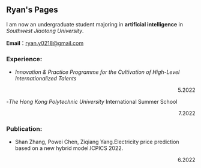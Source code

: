 ## Ryan's Pages

I am now an undergraduate student majoring in **artificial intelligence** in *Southwest Jiaotong University*.

**Email**：ryan.y0218@gmail.com
### Experience:
- *Innovation & Practice Programme for the Cultivation of High-Level Internationalized Talents*    
<p align="right">5.2022<p>

-*The Hong Kong Polytechnic University* International Summer School
<p align="right">7.2022<p>


### Publication:

- Shan Zhang, Powei Chen, Ziqiang Yang.Electricity price prediction based on a new hybrid model.ICPICS 2022.
<p align="right">6.2022</p>

